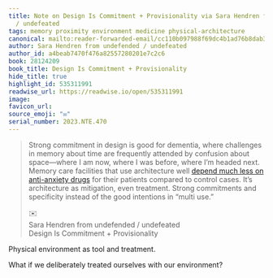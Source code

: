 ```yaml
---
title: Note on Design Is Commitment + Provisionality via Sara Hendren from undefended
  / undefeated
tags: memory proximity environment medicine physical-architecture
canonical: mailto:reader-forwarded-email/cc110b097988f69dc4b1ad76b8dab366
author: Sara Hendren from undefended / undefeated
author_id: a4beab7470f476a82557280201e7c2c6
book: 28124209
book_title: Design Is Commitment + Provisionality
hide_title: true
highlight_id: 535311991
readwise_url: https://readwise.io/open/535311991
image:
favicon_url:
source_emoji: "✉️"
serial_number: 2023.NTE.470
---
```

> Strong commitment in design is good for dementia, where challenges in memory about time are frequently attended by confusion about space—where I am now, where I was before, where I’m headed next. Memory care facilities that use architecture well [depend much less on anti-anxiety drugs](https://substack.com/redirect/bff93efb-d671-4000-8630-8fb9ae59e54a?j=eyJ1IjoiMXlmdTFqIn0.qYv5NVQwodvs9yAW1b9IqXxz-UTiPAUp4JXaRMXUArU) for their patients compared to control cases. It’s architecture as mitigation, even treatment. Strong commitments and specificity instead of the good intentions in “multi use.”
> <div class="quoteback-footer"><div class="quoteback-avatar"><span class="mini-emoji"> ✉️</span></div><div class="quoteback-metadata"><div class="metadata-inner"><span style="display:none">FROM:</span><div aria-label="Sara Hendren from undefended / undefeated" class="quoteback-author"> Sara Hendren from undefended / undefeated</div><div aria-label="Design Is Commitment + Provisionality" class="quoteback-title"> Design Is Commitment + Provisionality</div></div></div></div>

Physical environment as tool and treatment.

What if we deliberately treated ourselves with our environment?